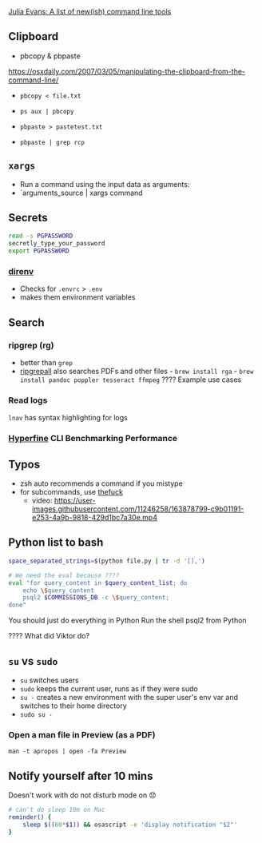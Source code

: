 [Julia Evans: A list of new(ish) command line tools](https://jvns.ca/blog/2022/04/12/a-list-of-new-ish--command-line-tools/)

## Clipboard

-   pbcopy & pbpaste

https://osxdaily.com/2007/03/05/manipulating-the-clipboard-from-the-command-line/

-   `pbcopy < file.txt`
-   `ps aux | pbcopy`

-   `pbpaste > pastetest.txt`
-   `pbpaste | grep rcp`

## `xargs`

-   Run a command using the input data as arguments:
-   `arguments_source | xargs command

## Secrets

```bash
read -s PGPASSWORD
secretly_type_your_password
export PGPASSWORD
```

### [direnv](https://github.com/direnv/direnv)

-   Checks for `.envrc` > `.env`
-   makes them environment variables

## Search

### ripgrep (rg)

-   better than `grep`
-   [ripgrepall](https://github.com/phiresky/ripgrep-all) also searches PDFs and other files - `brew install rga` - `brew install pandoc poppler tesseract ffmpeg`
    ????
    Example use cases

### Read logs

`lnav` has syntax highlighting for logs

### [Hyperfine](https://github.com/sharkdp/hyperfine) CLI Benchmarking Performance

## Typos

-   zsh auto recommends a command if you mistype
-   for subcommands, use [thefuck](https://github.com/nvbn/thefuck)
    -   video: https://user-images.githubusercontent.com/11246258/163878799-c9b01191-e253-4a9b-9818-429d1bc7a30e.mp4

## Python list to bash

```bash
space_separated_strings=$(python file.py | tr -d '[],')

# We need the eval because ????
eval "for query_content in $query_content_list; do
    echo \$query_content
    psql2 $COMMISSIONS_DB -c \$query_content;
done"
```

You should just do everything in Python
Run the shell psql2 from Python

???? What did Viktor do?

## `su` vs `sudo`

-   `su` switches users
-   `sudo` keeps the current user, runs as if they were sudo
-   `su -` creates a new environment with the super user's env var and switches to their home directory
-   `sudo su -`

### Open a man file in Preview (as a PDF)

`man -t apropos | open -fa Preview`


## Notify yourself after 10 mins

Doesn't work with do not disturb mode on 😞

```sh
# can't do sleep 10m on Mac
reminder() {
	sleep $((60*$1)) && osascript -e 'display notification "$2"'
}
```